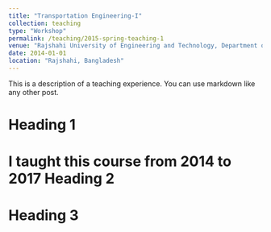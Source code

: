 ```yaml
---
title: "Transportation Engineering-I"
collection: teaching
type: "Workshop"
permalink: /teaching/2015-spring-teaching-1
venue: "Rajshahi University of Engineering and Technology, Department of Civil Engineering"
date: 2014-01-01 
location: "Rajshahi, Bangladesh"
---
```


This is a description of a teaching experience. You can use markdown like any other post.

Heading 1
======
I taught this course from 2014 to 2017
Heading 2
======

Heading 3
======
